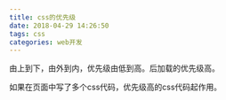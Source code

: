 ```yaml
---
title: css的优先级
date: 2018-04-29 14:26:50
tags: css
categories: web开发
---
```


由上到下，由外到内，优先级由低到高。后加载的优先级高。

如果在页面中写了多个css代码，优先级高的css代码起作用。

